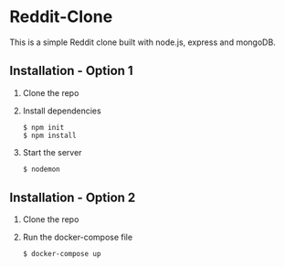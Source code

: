 # Reddit-Clone

This is a simple Reddit clone built with node.js, express and mongoDB.

## Installation - Option 1

1. Clone the repo

2. Install dependencies
    ```
    $ npm init
    $ npm install
    ```

3. Start the server
    
    ```bash
    $ nodemon
    ```

## Installation - Option 2

1. Clone the repo

2. Run the docker-compose file
    ```
    $ docker-compose up
    ```